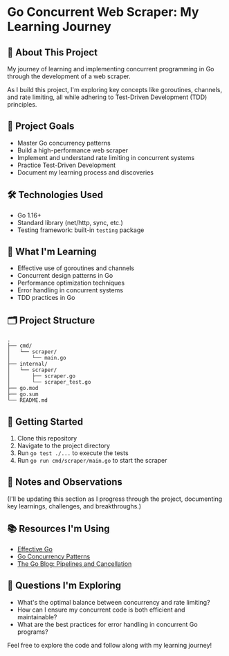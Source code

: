 # Go Concurrent Web Scraper: My Learning Journey

## 🚀 About This Project

My journey of learning and implementing concurrent programming in Go through the development of a web scraper.

As I build this project, I'm exploring key concepts like goroutines, channels, and rate limiting, all while adhering to Test-Driven Development (TDD) principles.

## 🎯 Project Goals

- Master Go concurrency patterns
- Build a high-performance web scraper
- Implement and understand rate limiting in concurrent systems
- Practice Test-Driven Development
- Document my learning process and discoveries

## 🛠️ Technologies Used

- Go 1.16+
- Standard library (net/http, sync, etc.)
- Testing framework: built-in `testing` package

## 📘 What I'm Learning

- Effective use of goroutines and channels
- Concurrent design patterns in Go
- Performance optimization techniques
- Error handling in concurrent systems
- TDD practices in Go

## 🗂️ Project Structure

```
.
├── cmd/
│   └── scraper/
│       └── main.go
├── internal/
│   └── scraper/
│       ├── scraper.go
│       └── scraper_test.go
├── go.mod
├── go.sum
└── README.md
```

## 🚦 Getting Started

1. Clone this repository
2. Navigate to the project directory
3. Run `go test ./...` to execute the tests
4. Run `go run cmd/scraper/main.go` to start the scraper

## 📝 Notes and Observations

(I'll be updating this section as I progress through the project, documenting key learnings, challenges, and breakthroughs.)

## 📚 Resources I'm Using

- [Effective Go](https://golang.org/doc/effective_go)
- [Go Concurrency Patterns](https://talks.golang.org/2012/concurrency.slide)
- [The Go Blog: Pipelines and Cancellation](https://blog.golang.org/pipelines)

## 🤔 Questions I'm Exploring

- What's the optimal balance between concurrency and rate limiting?
- How can I ensure my concurrent code is both efficient and maintainable?
- What are the best practices for error handling in concurrent Go programs?

Feel free to explore the code and follow along with my learning journey!
